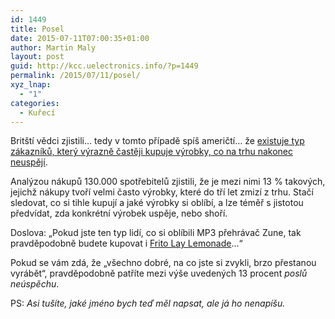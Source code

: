 ```yaml
---
id: 1449
title: Posel
date: 2015-07-11T07:00:35+01:00
author: Martin Maly
layout: post
guid: http://kcc.uelectronics.info/?p=1449
permalink: /2015/07/11/posel/
xyz_lnap:
  - "1"
categories:
  - Kuřecí
---
```

Britští vědci zjistili&#8230; tedy v tomto případě spíš američtí&#8230; že [existuje typ zákazníků, který výrazně častěji kupuje výrobky, co na trhu nakonec neuspějí](http://consumerist.com/2015/07/01/if-you-buy-the-stuff-no-one-else-likes-you-just-may-be-a-harbinger-of-failure/).

Analýzou nákupů 130.000 spotřebitelů zjistili, že je mezi nimi 13 % takových, jejichž nákupy tvoří velmi často výrobky, které do tří let zmizí z trhu. Stačí sledovat, co si tihle kupují a jaké výrobky si oblíbí, a lze téměř s jistotou předvídat, zda konkrétní výrobek uspěje, nebo shoří.

Doslova: &#8222;Pokud jste ten typ lidí, co si oblíbili MP3 přehrávač Zune, tak pravděpodobně budete kupovat i [Frito Lay Lemonade](http://newbranduniversity.com/bad-idea-4-frito-lay-lemonade/)&#8230;&#8220;

Pokud se vám zdá, že &#8222;všechno dobré, na co jste si zvykli, brzo přestanou vyrábět&#8220;, pravděpodobně patříte mezi výše uvedených 13 procent _poslů neúspěchu_.

PS: _Asi tušíte, jaké jméno bych teď měl napsat, ale já ho nenapíšu._